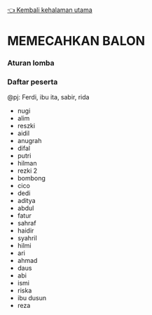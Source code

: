 [👈 Kembali kehalaman utama](/readme.md)

# MEMECAHKAN BALON

### Aturan lomba

### Daftar peserta
@pj: Ferdi, ibu ita, sabir, rida

- nugi
- alim
- reszki
- aidil
- anugrah
- difal
- putri
- hilman
- rezki 2
- bombong
- cico
- dedi
- aditya
- abdul
- fatur
- sahraf
- haidir
- syahril
- hilmi
- ari
- ahmad
- daus
- abi
- ismi
- riska
- ibu dusun
- reza
